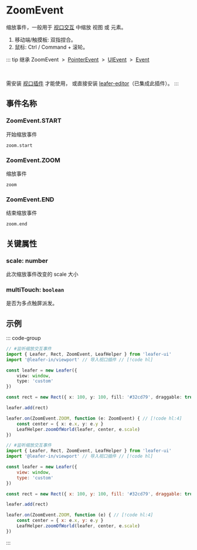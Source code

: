 # ZoomEvent

缩放事件，一般用于 [视口交互](/guide/advanced/viewport.md) 中缩放 视图 或 元素。

1. 移动端/触摸板: 双指捏合。
2. 鼠标: Ctrl / Command + 滚轮。

::: tip 继承
ZoomEvent &nbsp;>&nbsp; [PointerEvent](./Pointer) &nbsp;>&nbsp; [UIEvent](./UIEvent.md) &nbsp;>&nbsp; [Event](../basic/Event.md)

<br/>

需安装 [视口插件](/plugin/in/viewport/index.md) 才能使用， 或直接安装 [leafer-editor](/guide/install/editor/start.md)（已集成此插件）。
:::

## 事件名称

### ZoomEvent.START

开始缩放事件

`zoom.start`

### ZoomEvent.ZOOM

缩放事件

`zoom`

### ZoomEvent.END

结束缩放事件

`zoom.end`

## 关键属性

### scale: number

此次缩放事件改变的 scale 大小

### multiTouch: `boolean`

是否为多点触屏派发。

<!-- ## 继承事件

### [UIEvent](./UIEvent) -->

<!-- ## API

### [ZoomEvent](/api/classes/ZoomEvent.md) -->

## 示例

::: code-group
```ts
// #监听缩放交互事件
import { Leafer, Rect, ZoomEvent, LeafHelper } from 'leafer-ui'
import '@leafer-in/viewport' // 导入视口插件 // [!code hl]

const leafer = new Leafer({
    view: window,
    type: 'custom'
})

const rect = new Rect({ x: 100, y: 100, fill: '#32cd79', draggable: true })

leafer.add(rect)

leafer.on(ZoomEvent.ZOOM, function (e: ZoomEvent) { // [!code hl:4]
    const center = { x: e.x, y: e.y }
    LeafHelper.zoomOfWorld(leafer, center, e.scale)
})
```
```js
// #监听缩放交互事件
import { Leafer, Rect, ZoomEvent, LeafHelper } from 'leafer-ui'
import '@leafer-in/viewport' // 导入视口插件 // [!code hl]

const leafer = new Leafer({
    view: window,
    type: 'custom'
})

const rect = new Rect({ x: 100, y: 100, fill: '#32cd79', draggable: true })

leafer.add(rect)

leafer.on(ZoomEvent.ZOOM, function (e) { // [!code hl:4]
    const center = { x: e.x, y: e.y }
    LeafHelper.zoomOfWorld(leafer, center, e.scale)
})
```
:::
